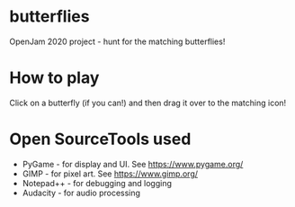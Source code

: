 # butterflies
OpenJam 2020 project - hunt for the matching butterflies!

# How to play
Click on a butterfly (if you can!) and then drag it over to the matching icon!

# Open SourceTools used
+ PyGame - for display and UI. See https://www.pygame.org/
+ GIMP - for pixel art. See https://www.gimp.org/
+ Notepad++ - for debugging and logging
+ Audacity - for audio processing
